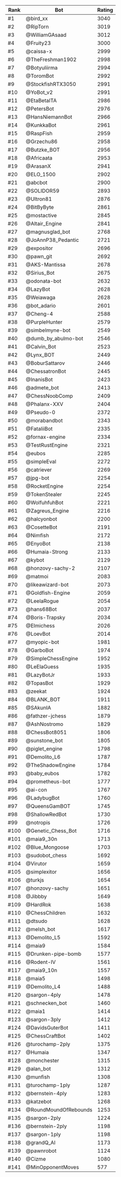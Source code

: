 Rank|Bot|Rating
---|---|---
#1|@bird_xx|3040
#2|@RipTorn|3019
#3|@WilliamGAsaad|3012
#4|@Fruity23|3000
#5|@caissa-x|2999
#6|@TheFreshman1902|2998
#7|@Botyuliirma|2994
#8|@ToromBot|2992
#9|@StockfishRTX3050|2991
#10|@YoBot_v2|2991
#11|@EtaBetaITA|2986
#12|@PetersBot|2976
#13|@HansNiemannBot|2966
#14|@KunkkaBot|2961
#15|@RaspFish|2959
#16|@Grzechu86|2958
#17|@Butzke_BOT|2956
#18|@Africaata|2953
#19|@ArasanX|2941
#20|@ELO_1500|2902
#21|@abcbot|2900
#22|@SOLIDOR59|2893
#23|@Ultron81|2876
#24|@BitByByte|2861
#25|@mostactive|2845
#26|@Altair_Engine|2841
#27|@magnusglad_bot|2768
#28|@JoAnnP38_Pedantic|2721
#29|@expositor|2696
#30|@pawn_git|2692
#31|@AKS-Mantissa|2678
#32|@Sirius_Bot|2675
#33|@odonata-bot|2632
#34|@LazyBot|2628
#35|@Weiawaga|2628
#36|@bot_adario|2601
#37|@Cheng-4|2588
#38|@PurpleHunter|2579
#39|@simbelmyne-bot|2549
#40|@dumb_by_abulmo-bot|2546
#41|@Calvin_Bot|2523
#42|@Lynx_BOT|2449
#43|@BoburSattarov|2446
#44|@ChessatronBot|2445
#45|@InanisBot|2423
#46|@admete_bot|2413
#47|@ChessNoobComp|2409
#48|@Phalanx-XXV|2404
#49|@Pseudo-0|2372
#50|@morabandbot|2343
#51|@FataliiBot|2335
#52|@fornax-engine|2334
#53|@TestRustEngine|2321
#54|@eubos|2285
#55|@simpleEval|2272
#56|@catriever|2269
#57|@jpg-bot|2254
#58|@RocketEngine|2254
#59|@TokenStealer|2245
#60|@WolfuhfuhBot|2221
#61|@Zagreus_Engine|2216
#62|@halcyonbot|2200
#63|@CosetteBot|2191
#64|@Nimfish|2172
#65|@EnyoBot|2138
#66|@Humaia-Strong|2133
#67|@kybot|2129
#68|@honzovy-sachy-2|2107
#69|@matmoi|2083
#70|@likeawizard-bot|2073
#71|@Goldfish-Engine|2059
#72|@LeelaRogue|2054
#73|@hans68Bot|2037
#74|@Boris-Trapsky|2034
#75|@Elmichess|2026
#76|@LoevBot|2014
#77|@myopic-bot|1981
#78|@GarboBot|1974
#79|@SimpleChessEngine|1952
#80|@LeElaGuess|1935
#81|@LazyBotJr|1933
#82|@TopasBot|1929
#83|@zeekat|1924
#84|@BLANK_BOT|1911
#85|@SAkunIA|1882
#86|@fathzer-jchess|1879
#87|@AshNostromo|1829
#88|@ChessBot8051|1806
#89|@sunstone_bot|1805
#90|@piglet_engine|1798
#91|@Demolito_L6|1787
#92|@TheShadowEngine|1784
#93|@baby_eubos|1782
#94|@prometheus-bot|1777
#95|@ai-con|1767
#96|@LadybugBot|1760
#97|@QueensGamBOT|1745
#98|@ShallowRedBot|1730
#99|@notropis|1726
#100|@Genetic_Chess_Bot|1716
#101|@maia9_30n|1713
#102|@Blue_Mongoose|1703
#103|@sudobot_chess|1692
#104|@Virutor|1659
#105|@simplexitor|1656
#106|@turkjs|1654
#107|@honzovy-sachy|1651
#108|@Jibbby|1649
#109|@HardRok|1638
#110|@ChessChildren|1632
#111|@dtsudo|1628
#112|@melsh_bot|1617
#113|@Demolito_L5|1592
#114|@maia9|1584
#115|@Drunken-pipe-bomb|1577
#116|@Rodent-IV|1561
#117|@maia9_10n|1557
#118|@maia5|1498
#119|@Demolito_L4|1488
#120|@sargon-4ply|1478
#121|@schnecken_bot|1460
#122|@maia1|1414
#123|@sargon-3ply|1412
#124|@DavidsGuterBot|1411
#125|@ChessCraftBot|1402
#126|@turochamp-2ply|1375
#127|@Humaia|1347
#128|@monchester|1315
#129|@alan_bot|1312
#130|@munfish|1308
#131|@turochamp-1ply|1287
#132|@bernstein-4ply|1283
#133|@katzebot|1268
#134|@RoundMoundOfRebounds|1253
#135|@sargon-2ply|1224
#136|@bernstein-2ply|1198
#137|@sargon-1ply|1198
#138|@grandQ_AI|1173
#139|@pawnrobot|1124
#140|@Cizme|1080
#141|@MinOpponentMoves|577
